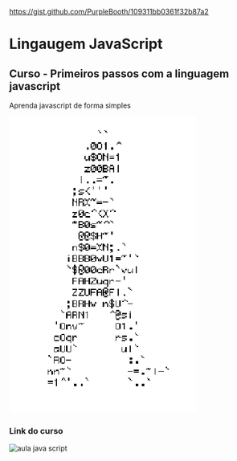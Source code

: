 https://gist.github.com/PurpleBooth/109311bb0361f32b87a2

# Lingaugem JavaScript
## Curso - Primeiros passos com a linguagem javascript
Aprenda javascript de forma simples


![homem-letra](https://github.com/MasWSG/javascript/blob/main/homem-letra.gif)

### Link do curso

![aula java script](https://www.google.com/)
